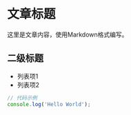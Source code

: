 # 文章标题

这里是文章内容，使用Markdown格式编写。

## 二级标题

- 列表项1
- 列表项2

```javascript
// 代码示例
console.log('Hello World');
```